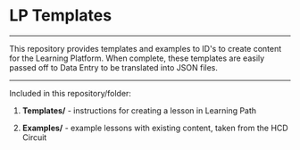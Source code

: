 # LP Templates

----------------------------------

This repository provides templates and examples to ID's to create content for the Learning Platform. When complete, these templates are easily passed off to Data Entry to be translated into JSON files.

----------------------------------

Included in this repository/folder:

1. **Templates/** - instructions for creating a lesson in Learning Path

2. **Examples/** - example lessons with existing content, taken from the HCD Circuit

<!-- 3. [**Contributing Guidelines**](contributing-guidelines.md) - information about how to submit materials you create, adapt, or fix back to the global General Assembly team -->

<!--  above is for tech courses only -->

